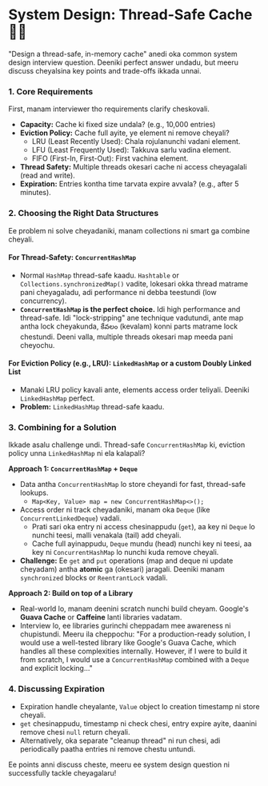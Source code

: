 # System Design: Thread-Safe Cache 👨‍💻

"Design a thread-safe, in-memory cache" anedi oka common system design interview question. Deeniki perfect answer undadu, but meeru discuss cheyalsina key points and trade-offs ikkada unnai.

### 1. Core Requirements

First, manam interviewer tho requirements clarify cheskovali.
*   **Capacity:** Cache ki fixed size undala? (e.g., 10,000 entries)
*   **Eviction Policy:** Cache full ayite, ye element ni remove cheyali?
    *   LRU (Least Recently Used): Chala rojulanunchi vadani element.
    *   LFU (Least Frequently Used): Takkuva sarlu vadina element.
    *   FIFO (First-In, First-Out): First vachina element.
*   **Thread Safety:** Multiple threads okesari cache ni access cheyagalali (read and write).
*   **Expiration:** Entries kontha time tarvata expire avvala? (e.g., after 5 minutes).

### 2. Choosing the Right Data Structures

Ee problem ni solve cheyadaniki, manam collections ni smart ga combine cheyali.

#### For Thread-Safety: `ConcurrentHashMap`

*   Normal `HashMap` thread-safe kaadu. `Hashtable` or `Collections.synchronizedMap()` vadite, lokesari okka thread matrame pani cheyagaladu, adi performance ni debba teestundi (low concurrency).
*   **`ConcurrentHashMap` is the perfect choice.** Idi high performance and thread-safe. Idi "lock-stripping" ane technique vadutundi, ante map antha lock cheyakunda, కేవలం (kevalam) konni parts matrame lock chestundi. Deeni valla, multiple threads okesari map meeda pani cheyochu.

#### For Eviction Policy (e.g., LRU): `LinkedHashMap` or a custom Doubly Linked List

*   Manaki LRU policy kavali ante, elements access order teliyali. Deeniki `LinkedHashMap` perfect.
*   **Problem:** `LinkedHashMap` thread-safe kaadu.

### 3. Combining for a Solution

Ikkade asalu challenge undi. Thread-safe `ConcurrentHashMap` ki, eviction policy unna `LinkedHashMap` ni ela kalapali?

**Approach 1: `ConcurrentHashMap` + `Deque`**

*   Data antha `ConcurrentHashMap` lo store cheyandi for fast, thread-safe lookups.
    *   `Map<Key, Value> map = new ConcurrentHashMap<>();`
*   Access order ni track cheyadaniki, manam oka `Deque` (like `ConcurrentLinkedDeque`) vadali.
    *   Prati sari oka entry ni access chesinappudu (`get`), aa key ni `Deque` lo nunchi teesi, malli venakala (tail) add cheyali.
    *   Cache full ayinappudu, `Deque` mundu (head) nunchi key ni teesi, aa key ni `ConcurrentHashMap` lo nunchi kuda remove cheyali.
*   **Challenge:** Ee `get` and `put` operations (map and deque ni update cheyadam) antha **atomic** ga (okesari) jaragali. Deeniki manam `synchronized` blocks or `ReentrantLock` vadali.

**Approach 2: Build on top of a Library**

*   Real-world lo, manam deenini scratch nunchi build cheyam. Google's **Guava Cache** or **Caffeine** lanti libraries vadatam.
*   Interview lo, ee libraries gurinchi cheppadam mee awareness ni chupistundi. Meeru ila cheppochu: "For a production-ready solution, I would use a well-tested library like Google's Guava Cache, which handles all these complexities internally. However, if I were to build it from scratch, I would use a `ConcurrentHashMap` combined with a `Deque` and explicit locking..."

### 4. Discussing Expiration

*   Expiration handle cheyalante, `Value` object lo creation timestamp ni store cheyali.
*   `get` chesinappudu, timestamp ni check chesi, entry expire ayite, daanini remove chesi `null` return cheyali.
*   Alternatively, oka separate "cleanup thread" ni run chesi, adi periodically paatha entries ni remove chestu untundi.

Ee points anni discuss cheste, meeru ee system design question ni successfully tackle cheyagalaru!

